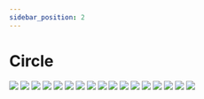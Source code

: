 ```yaml
---
sidebar_position: 2
---
```

# Circle
![](img/circle/1.jpg)
![](img/circle/2.jpg)
![](img/circle/3.jpg)
![](img/circle/4.jpg)
![](img/circle/5.jpg)
![](img/circle/6.jpg)
![](img/circle/7.jpg)
![](img/circle/8.jpg)
![](img/circle/9.jpg)
![](img/circle/10.jpg)
![](img/circle/11.jpg)
![](img/circle/12.jpg)
![](img/circle/13.jpg)
![](img/circle/14.jpg)
![](img/circle/15.jpg)
![](img/circle/16.jpg)
![](img/circle/17.jpg)


